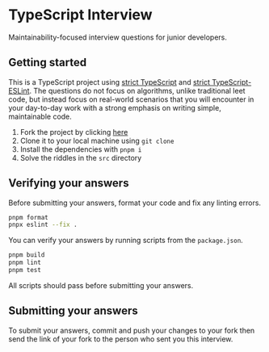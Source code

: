 # TypeScript Interview

Maintainability-focused interview questions for junior developers.

## Getting started

This is a TypeScript project using [strict TypeScript](https://www.typescriptlang.org/tsconfig#strict) and [strict TypeScript-ESLint](https://typescript-eslint.io/linting/configs/#strict-type-checked). The questions do not focus on algorithms, unlike traditional leet code, but instead focus on real-world scenarios that you will encounter in your day-to-day work with a strong emphasis on writing simple, maintainable code.

1. Fork the project by clicking [here](https://github.com/NatoBoram/interview-typescript/fork)
2. Clone it to your local machine using `git clone`
3. Install the dependencies with `pnpm i`
4. Solve the riddles in the `src` directory

## Verifying your answers

Before submitting your answers, format your code and fix any linting errors.

```sh
pnpm format
pnpx eslint --fix .
```

You can verify your answers by running scripts from the `package.json`.

```sh
pnpm build
pnpm lint
pnpm test
```

All scripts should pass before submitting your answers.

## Submitting your answers

To submit your answers, commit and push your changes to your fork then send the link of your fork to the person who sent you this interview.
